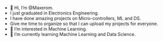 - 👋 Hi, I’m @Maxerom.
- I just graduated in Electronics Engineering.
- I have done amazing projects on Micro-controllers, ML and DS.
- Give me time to organize so that I can upload my projects for everyone.
- 👀 I’m interested in Machine Learning.
- 🌱 I’m currently learning Machine Learning and Data Science.

<!---
Maxerom/Maxerom is a ✨ special ✨ repository because its `README.md` (this file) appears on your GitHub profile.
You can click the Preview link to take a look at your changes.
--->
